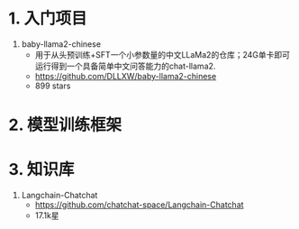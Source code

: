 # 1. 入门项目

1. baby-llama2-chinese
    - 用于从头预训练+SFT一个小参数量的中文LLaMa2的仓库；24G单卡即可运行得到一个具备简单中文问答能力的chat-llama2.
    - https://github.com/DLLXW/baby-llama2-chinese
    - 899 stars

# 2. 模型训练框架


# 3. 知识库

1. Langchain-Chatchat
   - https://github.com/chatchat-space/Langchain-Chatchat
   - 17.1k星